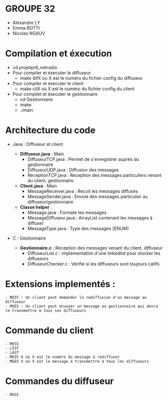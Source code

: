 # GROUPE 32

- Alexandre LY
- Emma BOTTI 
- Nicolas NGAUV

# Compilation et éxecution

- cd projetpr6_netradio
- Pour compiler et éxecuter le diffuseur 
    - make difX où X est le numéro du fichier config du diffuseur
- Pour compiler et éxecuter le client 
    - make cliX où X est le numéro du fichier config du client
- Pour compilet et éxecuter le gestionnaire
    - cd Gestionnaire 
    - make 
    - ./main <!-- A faire, ajouter un fichier de config pour le gestionnaire -->

# Architecture du code 

- Java : Diffuseur et client

    - **Diffuseur.java** : Main
        - DiffuseurTCP.java : Permet de s'enregistrer auprès du gestionnaire
        - DiffuseurUDP.java : Diffusion des messages 
        - ReceptionTCP.java : Reception des messages particuliers venant du client, gestionnaire
    - **Client.java** : Main
        - MessageReceiver.java : Recoit les messages diffusés
        - MessageSender.java : Envoie des messages particulier au diffuseur/gestionnaire
    - **Classe helper** :
        - Message.java : Formate les messages 
        - MessageDiffuseur.java : ArrayList contenant les messages à diffuser
        - MessageType.java : Type des messages (ENUM)

- C : Gestionnaire
    - **Gestionnaire.c** : Reception des messages venant du client, diffuseur
        - DiffuseurList.c : implementation d'une linkedlist pour stocker les diffuseurs
        - DiffuseurChecker.c : Vérifie si les diffuseurs sont toujours catifs 

# Extensions implementés : 
    - MDIF : Un client peut demander la rediffusion d'un message au diffuseur 
    - MGES : Un client peut envoyer un message au gestionnaire qui devra le transmettre à tous ses diffuseurs

# Commande du client
    - MESS
    - LIST
    - LAST 
    - MDIF X où X est le numéro du message à rediffuser
    - MGES X où X est le message à transmettre à tous les diffuseurs 

# Commandes du diffuseur
    - REGI

